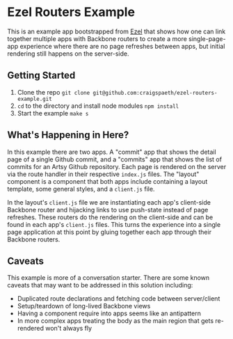 # Ezel Routers Example

This is an example app bootstrapped from [Ezel](ezeljs.com) that shows how one can link together multiple apps with Backbone routers to create a more single-page-app experience where there are no page refreshes between apps, but initial rendering still happens on the server-side.

## Getting Started

1. Clone the repo `git clone git@github.com:craigspaeth/ezel-routers-example.git`
2. `cd` to the directory and install node modules `npm install`
3. Start the example `make s`

## What's Happening in Here?

In this example there are two apps. A "commit" app that shows the detail page of a single Github commit, and a "commits" app that shows the list of commits for an Artsy Github repository. Each page is rendered on the server via the route handler in their respective `index.js` files. The "layout" component is a component that both apps include containing a layout template, some general styles, and a `client.js` file.

In the layout's `client.js` file we are instantiating each app's client-side Backbone router and hijacking links to use push-state instead of page refreshes. These routers do the rendering on the client-side and can be found in each app's `client.js` files. This turns the experience into a single page application at this point by gluing together each app through their Backbone routers.

## Caveats

This example is more of a conversation starter. There are some known caveats that may want to be addressed in this solution including:

* Duplicated route declarations and fetching code between server/client
* Setup/teardown of long-lived Backbone views
* Having a component require into apps seems like an antipattern
* In more complex apps treating the body as the main region that gets re-rendered won't always fly